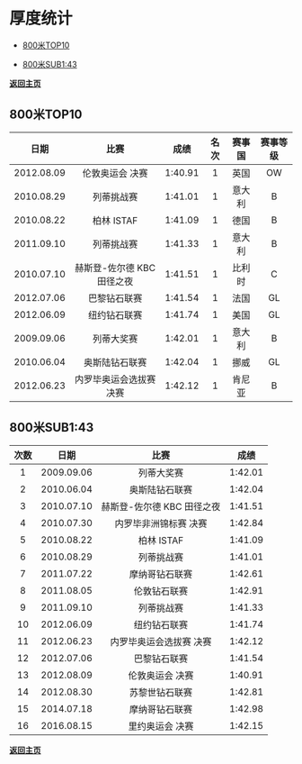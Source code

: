 # 厚度统计

- [800米TOP10](#1)

- [800米SUB1:43](#2)

**[返回主页](./Profile.md)**

## 800米TOP10<a id='1'></a>

|    日期    |            比赛            |  成绩   | 名次 | 赛事国 | 赛事等级 |
| :--------: | :------------------------: | :-----: | :--: | :----: | :------: |
| 2012.08.09 |      伦敦奥运会 决赛       | 1:40.91 |  1   |  英国  |    OW    |
| 2010.08.29 |         列蒂挑战赛         | 1:41.01 |  1   | 意大利 |    B     |
| 2010.08.22 |         柏林 ISTAF         | 1:41.09 |  1   |  德国  |    B     |
| 2011.09.10 |         列蒂挑战赛         | 1:41.33 |  1   | 意大利 |    B     |
| 2010.07.10 | 赫斯登-佐尔德 KBC 田径之夜 | 1:41.51 |  1   | 比利时 |    C     |
| 2012.07.06 |        巴黎钻石联赛        | 1:41.54 |  1   |  法国  |    GL    |
| 2012.06.09 |        纽约钻石联赛        | 1:41.74 |  1   |  美国  |    GL    |
| 2009.09.06 |         列蒂大奖赛         | 1:42.01 |  1   | 意大利 |    B     |
| 2010.06.04 |       奥斯陆钻石联赛       | 1:42.04 |  1   |  挪威  |    GL    |
| 2012.06.23 |  内罗毕奥运会选拔赛 决赛   | 1:42.12 |  1   | 肯尼亚 |    B     |

## 800米SUB1:43<a id='2'></a>

| 次数 |    日期    |            比赛            |  成绩   |
| :--: | :--------: | :------------------------: | :-----: |
|  1   | 2009.09.06 |         列蒂大奖赛         | 1:42.01 |
|  2   | 2010.06.04 |       奥斯陆钻石联赛       | 1:42.04 |
|  3   | 2010.07.10 | 赫斯登-佐尔德 KBC 田径之夜 | 1:41.51 |
|  4   | 2010.07.30 |   内罗毕非洲锦标赛 决赛    | 1:42.84 |
|  5   | 2010.08.22 |         柏林 ISTAF         | 1:41.09 |
|  6   | 2010.08.29 |         列蒂挑战赛         | 1:41.01 |
|  7   | 2011.07.22 |       摩纳哥钻石联赛       | 1:42.61 |
|  8   | 2011.08.05 |        伦敦钻石联赛        | 1:42.91 |
|  9   | 2011.09.10 |         列蒂挑战赛         | 1:41.33 |
|  10  | 2012.06.09 |        纽约钻石联赛        | 1:41.74 |
|  11  | 2012.06.23 |  内罗毕奥运会选拔赛 决赛   | 1:42.12 |
|  12  | 2012.07.06 |        巴黎钻石联赛        | 1:41.54 |
|  13  | 2012.08.09 |      伦敦奥运会 决赛       | 1:40.91 |
|  14  | 2012.08.30 |       苏黎世钻石联赛       | 1:42.81 |
|  15  | 2014.07.18 |       摩纳哥钻石联赛       | 1:42.98 |
|  16  | 2016.08.15 |      里约奥运会 决赛       | 1:42.15 |

**[返回主页](./Profile.md)**
